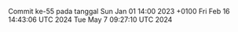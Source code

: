 Commit ke-55 pada tanggal Sun Jan 01 14:00 2023 +0100
Fri Feb 16 14:43:06 UTC 2024
Tue May  7 09:27:10 UTC 2024
